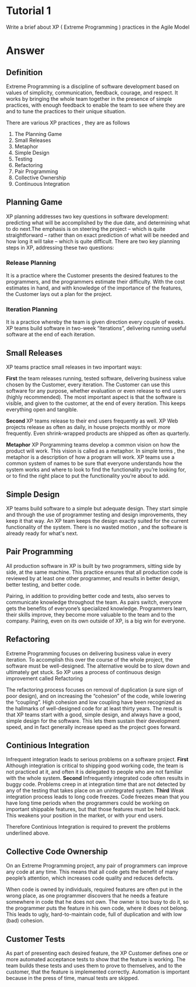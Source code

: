 # Tutorial 1
Write a brief about XP ( Extreme Programming ) practices in the Agile Model

# Answer

## Definition
Extreme Programming is a discipline of software development based on values of simplicity, communication, feedback, courage, and respect. It works by bringing the whole team together in the presence of simple practices, with enough feedback to enable the team to see where they are and to tune the practices to their unique situation.

There are various XP practices , they are as follows 

  1. The Planning Game
  2. Small Releases
  3. Metaphor
  4. Simple Design
  5. Testing
  6. Refactoring
  7. Pair Programming
  8. Collective Ownership
  9. Continuous Integration

## Planning Game

XP planning addresses two key questions in software development: predicting what will be accomplished by the due date, and determining what to do next.The emphasis is on steering the project – which is quite straightforward – rather than on exact prediction of what will be needed and how long it will take – which is quite difficult. There are two key planning steps in XP, addressing these two questions:

### Release Planning
It is a practice where the Customer presents the desired features to the programmers, and the programmers estimate their difficulty. With the cost estimates in hand, and with knowledge of the importance of the features, the Customer lays out a plan for the project.

### Iteration Planning
It is a practice whereby the team is given direction every couple of weeks. XP teams build software in two-week “iterations”, delivering running useful software at the end of each iteration.

## Small Releases
XP teams practice small releases in two important ways:

**First**
the team releases running, tested software, delivering business value chosen by the Customer, every iteration. The Customer can use this software for any purpose, whether evaluation or even release to end users (highly recommended). The most important aspect is that the software is visible, and given to the customer, at the end of every iteration. This keeps everything open and tangible.

**Second**
XP teams release to their end users frequently as well. XP Web projects release as often as daily, in house projects monthly or more frequently. Even shrink-wrapped products are shipped as often as quarterly.


**Metaphor**
XP Porgramming teams develop a common vision on how the product will work. This vision is called as a metaphor. In simple terms , the metaphor is a description of how a program will work. XP teams use a common system of names to be sure that everyone understands how the system works and where to look to find the functionality you’re looking for, or to find the right place to put the functionality you’re about to add.

## Simple Design
XP teams build software to a simple but adequate design. They start simple and through the use of programmer testing and design improvements, they keep it that way. An XP team keeps the design exactly suited for the current functionality of the system. There is no wasted motion , and the software is already ready for what's next.

## Pair Programming
All production software in XP is built by two programmers, sitting side by side, at the same machine. This practice ensures that all production code is reviewed by at least one other programmer, and results in better design, better testing, and better code.

Pairing, in addition to providing better code and tests, also serves to communicate knowledge throughout the team. As pairs switch, everyone gets the benefits of everyone’s specialized knowledge. Programmers learn, their skills improve, they become more valuable to the team and to the company. Pairing, even on its own outside of XP, is a big win for everyone.

## Refactoring
Extreme Programming focuses on delivering business value in every iteration. To accomplish this over the course of the whole project, the software must be well-designed. The alternative would be to slow down and ultimately get stuck. So XP uses a process of continuous design improvement called Refactoring

The refactoring process focuses on removal of duplication (a sure sign of poor design), and on increasing the “cohesion” of the code, while lowering the “coupling”. High cohesion and low coupling have been recognized as the hallmarks of well-designed code for at least thirty years. The result is that XP teams start with a good, simple design, and always have a good, simple design for the software. This lets them sustain their development speed, and in fact generally increase speed as the project goes forward.

## Continious Integration
Infrequent integration leads to serious problems on a software project. 
**First**
Although integration is critical to shipping good working code, the team is not practiced at it, and often it is delegated to people who are not familiar with the whole system. 
**Second**
Infrequently integrated code often results in buggy code. Problems creep in at integration time that are not detected by any of the testing that takes place on an unintegrated system. 
**Third**
Weak integration process leads to long code freezes. Code freezes mean that you have long time periods when the programmers could be working on important shippable features, but that those features must be held back. This weakens your position in the market, or with your end users.

Therefore Continious Integration is required to prevent the problems underlined above.

## Collective Code Ownership
On an Extreme Programming project, any pair of programmers can improve any code at any time. This means that all code gets the benefit of many people’s attention, which increases code quality and reduces defects.

When code is owned by individuals, required features are often put in the wrong place, as one programmer discovers that he needs a feature somewhere in code that he does not own. The owner is too busy to do it, so the programmer puts the feature in his own code, where it does not belong. This leads to ugly, hard-to-maintain code, full of duplication and with low (bad) cohesion.

## Customer Tests
As part of presenting each desired feature, the XP Customer defines one or more automated acceptance tests to show that the feature is working. The team builds these tests and uses them to prove to themselves, and to the customer, that the feature is implemented correctly. Automation is important because in the press of time, manual tests are skipped.
